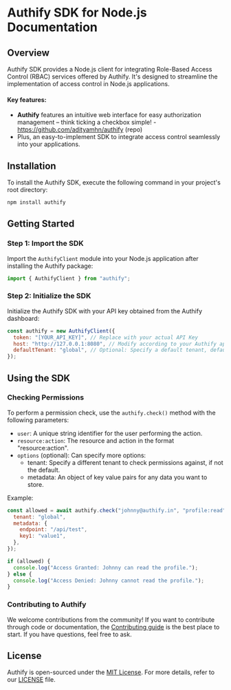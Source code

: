 # Authify SDK for Node.js Documentation

## Overview

Authify SDK provides a Node.js client for integrating Role-Based Access Control (RBAC) services offered by Authify. It's designed to streamline the implementation of access control in Node.js applications.

#### Key features:

- **Authify** features an intuitive web interface for easy authorization management – think ticking a checkbox simple! - https://github.com/adityamhn/authify (repo)
- Plus, an easy-to-implement SDK to integrate access control seamlessly into your applications.

## Installation

To install the Authify SDK, execute the following command in your project's root directory:

```bash
npm install authify
```

## Getting Started

### Step 1: Import the SDK

Import the `AuthifyClient` module into your Node.js application after installing the Authify package:

```javascript
import { AuthifyClient } from "authify";
```

### Step 2: Initialize the SDK

Initialize the Authify SDK with your API key obtained from the Authify dashboard:

```javascript
const authify = new AuthifyClient({
  token: "[YOUR_API_KEY]", // Replace with your actual API Key
  host: "http://127.0.0.1:8080", // Modify according to your Authify application host
  defaultTenant: "global", // Optional: Specify a default tenant, defaults to "global" if not set
});
```

## Using the SDK

### Checking Permissions

To perform a permission check, use the `authify.check()` method with the following parameters:

- `user`: A unique string identifier for the user performing the action.
- `resource:action`: The resource and action in the format "resource:action".
- `options` (optional): Can specify more options:
  - tenant: Specify a different tenant to check permissions against, if not the default.
  - metadata: An object of key value pairs for any data you want to store.

Example:

```javascript
const allowed = await authify.check("johnny@authify.in", "profile:read", {
  tenant: "global",
  metadata: {
    endpoint: "/api/test",
    key1: "value1",
  },
});

if (allowed) {
  console.log("Access Granted: Johnny can read the profile.");
} else {
  console.log("Access Denied: Johnny cannot read the profile.");
}
```

### Contributing to Authify

We welcome contributions from the community! If you want to contribute through code or documentation, the [Contributing guide](https://github.com/adityamhn/authify/blob/main/CONTRIBUTING.md) is the best place to start. If you have questions, feel free to ask.

## License

Authify is open-sourced under the [MIT License](https://choosealicense.com/licenses/mit/). For more details, refer to our [LICENSE](https://raw.githubusercontent.com/adityamhn/authify/main/LICENSE) file.
